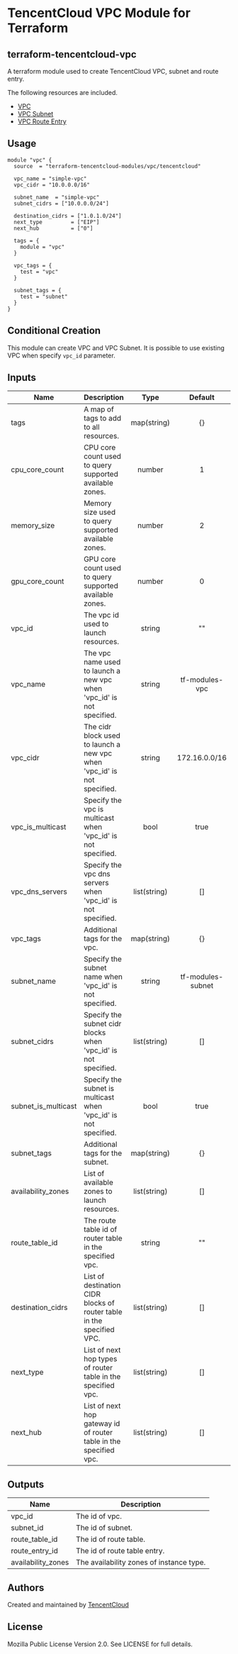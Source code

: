 # TencentCloud VPC Module for Terraform

## terraform-tencentcloud-vpc

A terraform module used to create TencentCloud VPC, subnet and route entry.

The following resources are included.

* [VPC](https://www.terraform.io/docs/providers/tencentcloud/r/vpc.html)
* [VPC Subnet](https://www.terraform.io/docs/providers/tencentcloud/r/subnet.html)
* [VPC Route Entry](https://www.terraform.io/docs/providers/tencentcloud/r/route_table_entry.html)

## Usage

```hcl
module "vpc" {
  source  = "terraform-tencentcloud-modules/vpc/tencentcloud"

  vpc_name = "simple-vpc"
  vpc_cidr = "10.0.0.0/16"

  subnet_name  = "simple-vpc"
  subnet_cidrs = ["10.0.0.0/24"]

  destination_cidrs = ["1.0.1.0/24"]
  next_type         = ["EIP"]
  next_hub          = ["0"]

  tags = {
    module = "vpc"
  }

  vpc_tags = {
    test = "vpc"
  }

  subnet_tags = {
    test = "subnet"
  }
}
```

## Conditional Creation

This module can create VPC and VPC Subnet.
It is possible to use existing VPC when specify `vpc_id` parameter.

## Inputs

| Name | Description | Type | Default | Required |
|------|-------------|:----:|:-----:|:-----:|
| tags | A map of tags to add to all resources. | map(string) | {} | no
| cpu_core_count | CPU core count used to query supported available zones. | number | 1 | no
| memory_size | Memory size used to query supported available zones. | number | 2 | no
| gpu_core_count | GPU core count used to query supported available zones. | number | 0 | no
| vpc_id | The vpc id used to launch resources. | string | "" | no
| vpc_name | The vpc name used to launch a new vpc when 'vpc_id' is not specified. | string | tf-modules-vpc | no
| vpc_cidr | The cidr block used to launch a new vpc when 'vpc_id' is not specified. | string | 172.16.0.0/16 | no
| vpc_is_multicast | Specify the vpc is multicast when 'vpc_id' is not specified. | bool | true | no
| vpc_dns_servers | Specify the vpc dns servers when 'vpc_id' is not specified. | list(string) | [] | no
| vpc_tags | Additional tags for the vpc. | map(string) | {} | no
| subnet_name | Specify the subnet name when 'vpc_id' is not specified. | string | tf-modules-subnet | no
| subnet_cidrs | Specify the subnet cidr blocks when 'vpc_id' is not specified. | list(string) | [] | no
| subnet_is_multicast | Specify the subnet is multicast when 'vpc_id' is not specified. | bool | true | no
| subnet_tags | Additional tags for the subnet. | map(string) | {} | no
| availability_zones | List of available zones to launch resources. | list(string) | [] | no
| route_table_id | The route table id of router table in the specified vpc. | string | "" | no
| destination_cidrs | List of destination CIDR blocks of router table in the specified VPC. | list(string) | [] | no
| next_type | List of next hop types of router table in the specified vpc. | list(string) | [] | no
| next_hub | List of next hop gateway id of router table in the specified vpc. | list(string) | [] | no

## Outputs

| Name | Description |
|------|-------------|
| vpc_id | The id of vpc. |
| subnet_id | The id of subnet. |
| route_table_id | The id of route table. |
| route_entry_id | The id of route table entry. |
| availability_zones | The availability zones of instance type. |

## Authors

Created and maintained by [TencentCloud](https://github.com/terraform-providers/terraform-provider-tencentcloud)

## License

Mozilla Public License Version 2.0.
See LICENSE for full details.
